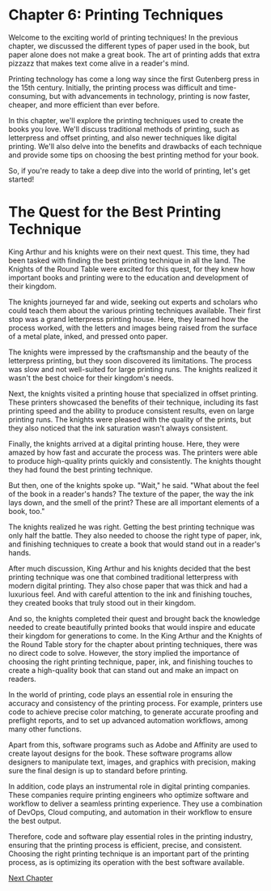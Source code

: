 # Chapter 6: Printing Techniques

Welcome to the exciting world of printing techniques! In the previous chapter, we discussed the different types of paper used in the book, but paper alone does not make a great book. The art of printing adds that extra pizzazz that makes text come alive in a reader's mind.

Printing technology has come a long way since the first Gutenberg press in the 15th century. Initially, the printing process was difficult and time-consuming, but with advancements in technology, printing is now faster, cheaper, and more efficient than ever before.

In this chapter, we'll explore the printing techniques used to create the books you love. We'll discuss traditional methods of printing, such as letterpress and offset printing, and also newer techniques like digital printing. We'll also delve into the benefits and drawbacks of each technique and provide some tips on choosing the best printing method for your book.

So, if you're ready to take a deep dive into the world of printing, let's get started!
# The Quest for the Best Printing Technique

King Arthur and his knights were on their next quest. This time, they had been tasked with finding the best printing technique in all the land. The Knights of the Round Table were excited for this quest, for they knew how important books and printing were to the education and development of their kingdom.

The knights journeyed far and wide, seeking out experts and scholars who could teach them about the various printing techniques available. Their first stop was a grand letterpress printing house. Here, they learned how the process worked, with the letters and images being raised from the surface of a metal plate, inked, and pressed onto paper.

The knights were impressed by the craftsmanship and the beauty of the letterpress printing, but they soon discovered its limitations. The process was slow and not well-suited for large printing runs. The knights realized it wasn't the best choice for their kingdom's needs.

Next, the knights visited a printing house that specialized in offset printing. These printers showcased the benefits of their technique, including its fast printing speed and the ability to produce consistent results, even on large printing runs. The knights were pleased with the quality of the prints, but they also noticed that the ink saturation wasn't always consistent.

Finally, the knights arrived at a digital printing house. Here, they were amazed by how fast and accurate the process was. The printers were able to produce high-quality prints quickly and consistently. The knights thought they had found the best printing technique.

But then, one of the knights spoke up. "Wait," he said. "What about the feel of the book in a reader's hands? The texture of the paper, the way the ink lays down, and the smell of the print? These are all important elements of a book, too."

The knights realized he was right. Getting the best printing technique was only half the battle. They also needed to choose the right type of paper, ink, and finishing techniques to create a book that would stand out in a reader's hands.

After much discussion, King Arthur and his knights decided that the best printing technique was one that combined traditional letterpress with modern digital printing. They also chose paper that was thick and had a luxurious feel. And with careful attention to the ink and finishing touches, they created books that truly stood out in their kingdom.

And so, the knights completed their quest and brought back the knowledge needed to create beautifully printed books that would inspire and educate their kingdom for generations to come.
In the King Arthur and the Knights of the Round Table story for the chapter about printing techniques, there was no direct code to solve. However, the story implied the importance of choosing the right printing technique, paper, ink, and finishing touches to create a high-quality book that can stand out and make an impact on readers.

In the world of printing, code plays an essential role in ensuring the accuracy and consistency of the printing process. For example, printers use code to achieve precise color matching, to generate accurate proofing and preflight reports, and to set up advanced automation workflows, among many other functions.

Apart from this, software programs such as Adobe and Affinity are used to create layout designs for the book. These software programs allow designers to manipulate text, images, and graphics with precision, making sure the final design is up to standard before printing.

In addition, code plays an instrumental role in digital printing companies. These companies require printing engineers who optimize software and workflow to deliver a seamless printing experience. They use a combination of DevOps, Cloud computing, and automation in their workflow to ensure the best output.

Therefore, code and software play essential roles in the printing industry, ensuring that the printing process is efficient, precise, and consistent. Choosing the right printing technique is an important part of the printing process, as is optimizing its operation with the best software available.


[Next Chapter](07_Chapter07.md)